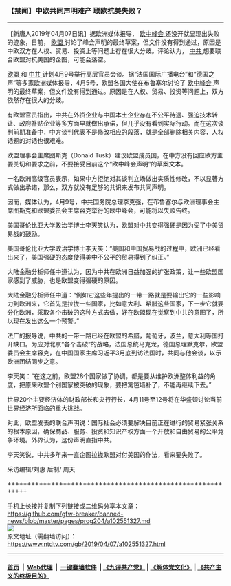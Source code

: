 ### 【禁闻】中欧共同声明难产 联欧抗美失败？
------------------------

<div class="post_content" itemprop="articleBody">
 <p>
  【新唐人2019年04月07日讯】据欧洲媒体报导，
  <a href="https://www.ntdtv.com/gb/欧中峰会.htm">
   欧中峰会
  </a>
  还没开就显现出失败的迹象，日前，
  <a href="https://www.ntdtv.com/gb/欧盟.htm">
   欧盟
  </a>
  讨论了峰会声明的最终草案，但文件没有得到通过，原因是中欧双方在人权、贸易、投资上等问题上存在很大分歧。评论认为，
  <a href="https://www.ntdtv.com/gb/中共.htm">
   中共
  </a>
  想要联合欧盟对抗美国的企图，可能会落空。
 </p>
 <p>
  <a href="https://www.ntdtv.com/gb/欧盟.htm">
   欧盟
  </a>
  和
  <a href="https://www.ntdtv.com/gb/中共.htm">
   中共
  </a>
  计划4月9号举行高层官员会谈。据“法国国际广播电台”和“德国之声”等多家欧洲媒体报导，4月5号，欧盟各国大使在布鲁塞尔讨论了
  <a href="https://www.ntdtv.com/gb/欧中峰会.htm">
   欧中峰会
  </a>
  声明的最终草案，但文件没有得到通过。原因是在人权、贸易、投资等问题上，双方依然存在很大的分歧。
 </p>
 <p>
  有欧盟官员指出，中共在外资企业与中国本土企业存在不公平待遇、强迫技术转让、政府补贴企业等多方面早就做出承诺，但几乎没有看到实际行动。而在这次谈判前期准备中，中方谈判代表不是修改相应的段落，就是全部删除相关内容，人权话题的对话也很艰难。
 </p>
 <p>
  欧盟理事会主席图斯克（Donald Tusk）建议欧盟成员国，在中方没有回应欧方主要关切和要求之前，不要接受目前这个“欧中峰会声明”的草案文本。
 </p>
 <p>
  一名欧洲高级官员表示，如果中方拒绝对其谈判立场做出实质性修改，不以显著方式做出承诺，那么，双方就没有足够的共识来发布共同声明。
 </p>
 <p>
  因而，媒体认为，4月9号，中共国务院总理李克强，在布鲁塞尔与欧洲理事会主席图斯克和欧盟委员会主席容克举行的欧中峰会，可能将以失败告终。
 </p>
 <p>
  美国哥伦比亚大学政治学博士李天笑认为，欧盟对中共变得强硬是因为受了中美贸易战的鼓励。
 </p>
 <p>
  美国哥伦比亚大学政治学博士李天笑：“美国和中国贸易战的过程中，欧洲已经看出来了，美国强硬的态度使得美中不公平的贸易得到了纠正。”
 </p>
 <p>
  大陆金融分析师任中道认为，因为中共在欧洲日益加强的扩张政策，让一些欧盟国家感到了威胁，也是欧盟变得强硬的原因。
 </p>
 <p>
  大陆金融分析师任中道：“例如它这些年提出的一带一路就是要输出它的一些影响力到欧洲来，它首先是拉拢一些国家，比如意大利、希腊这些国家，下一步它就要分化欧洲，采取各个击破的这种方式去做，好在欧盟现在觉察到中共的意图了，所以现在发出这么一个预警。”
 </p>
 <p>
  法广的报导说，中共的一带一路已经在欧盟的希腊，葡萄牙，波兰，意大利等国打开缺口。为应对北京“各个击破”的战略，法国总统马克龙，德国总理默克尔，欧盟委员会主席容克，在中国国家主席习近平3月底到访法国时，共同与他会谈，以示欧洲团结同步之意。
 </p>
 <p>
  李天笑：“在这之前，欧盟28个国家做了协调，都是要从维护欧洲整体利益的角度，把原来欧盟个别国家被突破的现象，要把篱笆墙补了，不能再继续下去。”
 </p>
 <p>
  世界20个主要经济体的财政部长和央行行长，4月11号至12号将在华盛顿讨论当前世界经济所面临的重大挑战。
 </p>
 <p>
  对此，欧盟发表的联合声明说：国际社会必须要解决目前正在进行的贸易紧张关系的根本原因，确保商品、服务、投资和知识产权方面一个开放和自由贸易的公平竞争环境。外界认为，这份声明直指中共。
 </p>
 <p>
  李天笑说，中共多年来一直企图拉拢欧盟对付美国的作法，看来要失败了。
 </p>
 <p>
  采访编辑/刘惠 后制/ 周天
 </p>
 <div class="single_ad">
 </div>
</div>

+++++++++++++++++++++++++++++++++++++++++++++++++++++++++++<br/><br/>
手机上长按并复制下列链接或二维码分享本文章：<br/>
https://github.com/gfw-breaker/banned-news/blob/master/pages/prog204/a102551327.md <br/>
<a href='https://github.com/gfw-breaker/banned-news/blob/master/pages/prog204/a102551327.md'><img src='https://github.com/gfw-breaker/banned-news/blob/master/pages/prog204/a102551327.md.png'/></a> <br/>
原文地址（需翻墙访问）：https://www.ntdtv.com/gb/2019/04/07/a102551327.html


------------------------
#### [首页](https://github.com/gfw-breaker/banned-news/blob/master/README.md) &nbsp;|&nbsp; [Web代理](https://github.com/labour-camp/helloworld) &nbsp;|&nbsp; [一键翻墙软件](https://github.com/gfw-breaker/nogfw/blob/master/README.md) &nbsp;| [《九评共产党》](https://github.com/gfw-breaker/9ping.md/blob/master/README.md#九评之一评共产党是什么) | [《解体党文化》](https://github.com/gfw-breaker/jtdwh.md/blob/master/README.md) | [《共产主义的终极目的》](https://github.com/gfw-breaker/gczydzjmd.md/blob/master/README.md)

